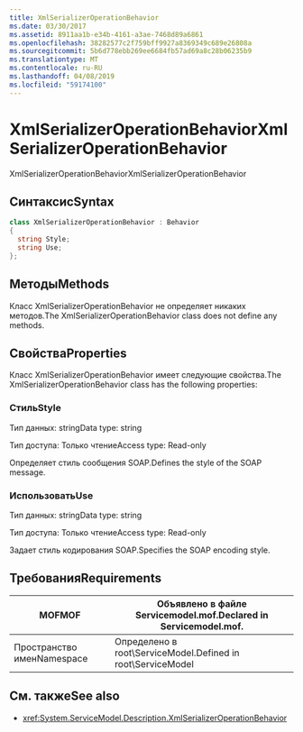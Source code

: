 ```yaml
---
title: XmlSerializerOperationBehavior
ms.date: 03/30/2017
ms.assetid: 8911aa1b-e34b-4161-a3ae-7468d89a6861
ms.openlocfilehash: 38282577c2f759bff9927a8369349c689e26808a
ms.sourcegitcommit: 5b6d778ebb269ee6684fb57ad69a8c28b06235b9
ms.translationtype: MT
ms.contentlocale: ru-RU
ms.lasthandoff: 04/08/2019
ms.locfileid: "59174100"
---
```

# <a name="xmlserializeroperationbehavior"></a><span data-ttu-id="d7477-102">XmlSerializerOperationBehavior</span><span class="sxs-lookup"><span data-stu-id="d7477-102">XmlSerializerOperationBehavior</span></span>
<span data-ttu-id="d7477-103">XmlSerializerOperationBehavior</span><span class="sxs-lookup"><span data-stu-id="d7477-103">XmlSerializerOperationBehavior</span></span>  
  
## <a name="syntax"></a><span data-ttu-id="d7477-104">Синтаксис</span><span class="sxs-lookup"><span data-stu-id="d7477-104">Syntax</span></span>  
  
```csharp
class XmlSerializerOperationBehavior : Behavior  
{  
  string Style;  
  string Use;  
};  
```  
  
## <a name="methods"></a><span data-ttu-id="d7477-105">Методы</span><span class="sxs-lookup"><span data-stu-id="d7477-105">Methods</span></span>  
 <span data-ttu-id="d7477-106">Класс XmlSerializerOperationBehavior не определяет никаких методов.</span><span class="sxs-lookup"><span data-stu-id="d7477-106">The XmlSerializerOperationBehavior class does not define any methods.</span></span>  
  
## <a name="properties"></a><span data-ttu-id="d7477-107">Свойства</span><span class="sxs-lookup"><span data-stu-id="d7477-107">Properties</span></span>  
 <span data-ttu-id="d7477-108">Класс XmlSerializerOperationBehavior имеет следующие свойства.</span><span class="sxs-lookup"><span data-stu-id="d7477-108">The XmlSerializerOperationBehavior class has the following properties:</span></span>  
  
### <a name="style"></a><span data-ttu-id="d7477-109">Стиль</span><span class="sxs-lookup"><span data-stu-id="d7477-109">Style</span></span>  
 <span data-ttu-id="d7477-110">Тип данных: string</span><span class="sxs-lookup"><span data-stu-id="d7477-110">Data type: string</span></span>  
  
 <span data-ttu-id="d7477-111">Тип доступа: Только чтение</span><span class="sxs-lookup"><span data-stu-id="d7477-111">Access type: Read-only</span></span>  
  
 <span data-ttu-id="d7477-112">Определяет стиль сообщения SOAP.</span><span class="sxs-lookup"><span data-stu-id="d7477-112">Defines the style of the SOAP message.</span></span>  
  
### <a name="use"></a><span data-ttu-id="d7477-113">Использовать</span><span class="sxs-lookup"><span data-stu-id="d7477-113">Use</span></span>  
 <span data-ttu-id="d7477-114">Тип данных: string</span><span class="sxs-lookup"><span data-stu-id="d7477-114">Data type: string</span></span>  
  
 <span data-ttu-id="d7477-115">Тип доступа: Только чтение</span><span class="sxs-lookup"><span data-stu-id="d7477-115">Access type: Read-only</span></span>  
  
 <span data-ttu-id="d7477-116">Задает стиль кодирования SOAP.</span><span class="sxs-lookup"><span data-stu-id="d7477-116">Specifies the SOAP encoding style.</span></span>  
  
## <a name="requirements"></a><span data-ttu-id="d7477-117">Требования</span><span class="sxs-lookup"><span data-stu-id="d7477-117">Requirements</span></span>  
  
|<span data-ttu-id="d7477-118">MOF</span><span class="sxs-lookup"><span data-stu-id="d7477-118">MOF</span></span>|<span data-ttu-id="d7477-119">Объявлено в файле Servicemodel.mof.</span><span class="sxs-lookup"><span data-stu-id="d7477-119">Declared in Servicemodel.mof.</span></span>|  
|---------|-----------------------------------|  
|<span data-ttu-id="d7477-120">Пространство имен</span><span class="sxs-lookup"><span data-stu-id="d7477-120">Namespace</span></span>|<span data-ttu-id="d7477-121">Определено в root\ServiceModel.</span><span class="sxs-lookup"><span data-stu-id="d7477-121">Defined in root\ServiceModel</span></span>|  
  
## <a name="see-also"></a><span data-ttu-id="d7477-122">См. также</span><span class="sxs-lookup"><span data-stu-id="d7477-122">See also</span></span>

- <xref:System.ServiceModel.Description.XmlSerializerOperationBehavior>
